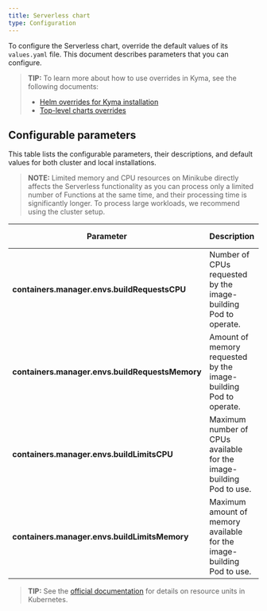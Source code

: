```yaml
---
title: Serverless chart
type: Configuration
---
```


To configure the Serverless chart, override the default values of its `values.yaml` file. This document describes parameters that you can configure.

> **TIP:** To learn more about how to use overrides in Kyma, see the following documents:
>
> - [Helm overrides for Kyma installation](/root/kyma/#configuration-helm-overrides-for-kyma-installation)
> - [Top-level charts overrides](/root/kyma/#configuration-helm-overrides-for-kyma-installation-top-level-charts-overrides)

## Configurable parameters

This table lists the configurable parameters, their descriptions, and default values for both cluster and local installations.

> **NOTE:** Limited memory and CPU resources on Minikube directly affects the Serverless functionality as you can process only a limited number of Functions at the same time, and their processing time is significantly longer. To process large workloads, we recommend using the cluster setup.

| Parameter                                       | Description                                                           | Default value | Minikube override |
| ----------------------------------------------- | --------------------------------------------------------------------- | ------------- | ----------------- |
| **containers.manager.envs.buildRequestsCPU**    | Number of CPUs requested by the image-building Pod to operate.        | `700m`        | `100m`            |
| **containers.manager.envs.buildRequestsMemory** | Amount of memory requested by the image-building Pod to operate.      | `700Mi`       | `200Mi`           |
| **containers.manager.envs.buildLimitsCPU**      | Maximum number of CPUs available for the image-building Pod to use.   | `1100m`       | `200m`            |
| **containers.manager.envs.buildLimitsMemory**   | Maximum amount of memory available for the image-building Pod to use. | `1100Mi`      | `400Mi`           |

> **TIP:** See the [official documentation](https://kubernetes.io/docs/concepts/configuration/manage-resources-containers/#resource-units-in-kubernetes) for details on resource units in Kubernetes.
